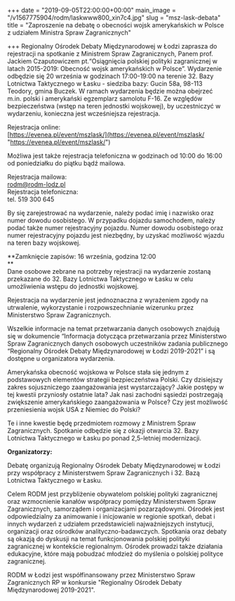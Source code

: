 +++
date = "2019-09-05T22:00:00+00:00"
main_image = "/v1567775904/rodm/laskwww800_xin7c4.jpg"
slug = "msz-lask-debata"
title = "Zaproszenie na debatę o obecności wojsk amerykańskich w Polsce z udziałem Ministra Spraw Zagranicznych"

+++
Regionalny Ośrodek Debaty Międzynarodowej w Łodzi zaprasza do rejestracji na spotkanie z Ministrem Spraw Zagranicznych, Panem prof. Jackiem Czaputowiczem pt.“Osiągnięcia polskiej polityki zagranicznej w latach 2015-2019: Obecność wojsk amerykańskich w Polsce”. Wydarzenie odbędzie się 20 września w godzinach 17:00-19:00 na terenie 32. Bazy Lotnictwa Taktycznego w Łasku - siedziba bazy: Gucin 58a, 98-113 Teodory, gmina Buczek. W ramach wydarzenia będzie można obejrzeć m.in. polski i amerykański egzemplarz samolotu F-16. Ze względów bezpieczeństwa (wstęp na teren jednostki wojskowej), by uczestniczyć w wydarzeniu, konieczna jest wcześniejsza rejestracja.   
  
Rejestracja online:  
[https://evenea.pl/event/mszlask/](https://evenea.pl/event/mszlask/ "https://evenea.pl/event/mszlask/")

Możliwa jest także rejestracja telefoniczna w godzinach od 10:00 do 16:00 od poniedziałku do piątku bądź mailowa.  
  
Rejestracja mailowa:  
rodm@rodm-lodz.pl   
Rejestracja telefoniczna:  
tel. 519 300 645

By się zarejestrować na wydarzenie, należy podać imię i nazwisko oraz numer dowodu osobistego. W przypadku dojazdu samochodem, należy podać także numer rejestracyjny pojazdu. Numer dowodu osobistego oraz numer rejestracyjny pojazdu jest niezbędny, by uzyskać możliwość wjazdu na teren bazy wojskowej.  
  
**Zamknięcie zapisów: 16 września, godzina 12:00  
**  
Dane osobowe zebrane na potrzeby rejestracji na wydarzenie zostaną przekazane do 32. Bazy Lotnictwa Taktycznego w Łasku w celu umożliwienia wstępu do jednostki wojskowej.  
  
Rejestracja na wydarzenie jest jednoznaczna z wyrażeniem zgody na utrwalenie, wykorzystanie i rozpowszechnianie wizerunku przez Ministerstwo Spraw Zagranicznych.  
  
Wszelkie informacje na temat przetwarzania danych osobowych znajdują się w dokumencie “Informacja dotycząca przetwarzania przez Ministerstwo Spraw Zagranicznych danych osobowych uczestników zadania publicznego “Regionalny Ośrodek Debaty Międzynarodowej w Łodzi 2019-2021” i są dostępne u organizatora wydarzenia.  
  
Amerykańska obecność wojskowa w Polsce stała się jednym z podstawowych elementów strategii bezpieczeństwa Polski. Czy dzisiejszy zakres sojuszniczego zaangażowania jest wystarczający? Jakie postępy w tej kwestii przyniosły ostatnie lata? Jak nasi zachodni sąsiedzi postrzegają zwiększenie amerykańskiego zaangażowania w Polsce? Czy jest możliwość przeniesienia wojsk USA z Niemiec do Polski?

Te i inne kwestie będę przedmiotem rozmowy z Ministrem Spraw Zagranicznych. Spotkanie odbędzie się z okazji otwarcia 32. Bazy Lotnictwa Taktycznego w Łasku po ponad 2,5-letniej modernizacji.

**Organizatorzy:**

  
Debatę organizują Regionalny Ośrodek Debaty Międzynarodowej w Łodzi przy współpracy z Ministerstwem Spraw Zagranicznych i 32. Bazą Lotnictwa Taktycznego w Łasku.  
  
Celem RODM jest przybliżenie obywatelom polskiej polityki zagranicznej oraz wzmocnienie kanałów współpracy pomiędzy Ministerstwem Spraw Zagranicznych, samorządem i organizacjami pozarządowymi. Ośrodek jest odpowiedzialny za animowanie i inicjowanie w regionie spotkań, debat i innych wydarzeń z udziałem przedstawicieli najważniejszych instytucji, organizacji oraz ośrodków analityczno-badawczych. Spotkania oraz debaty są okazją do dyskusji na temat funkcjonowania polskiej polityki zagranicznej w kontekście regionalnym. Ośrodek prowadzi także działania edukacyjne, które mają pobudzać młodzież do myślenia o polskiej polityce zagranicznej.

RODM w Łodzi jest współfinansowany przez Ministerstwo Spraw Zagranicznych RP w konkursie "Regionalny Ośrodek Debaty Międzynarodowej 2019-2021".